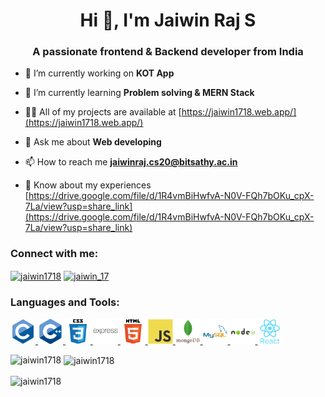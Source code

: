 <h1 align="center">Hi 👋, I'm Jaiwin Raj S</h1>
<h3 align="center">A passionate frontend & Backend developer from India</h3>

- 🔭 I’m currently working on **KOT App**

- 🌱 I’m currently learning **Problem solving & MERN Stack**

- 👨‍💻 All of my projects are available at [https://jaiwin1718.web.app/](https://jaiwin1718.web.app/)

- 💬 Ask me about **Web developing**

- 📫 How to reach me **jaiwinraj.cs20@bitsathy.ac.in**

- 📄 Know about my experiences [https://drive.google.com/file/d/1R4vmBiHwfvA-N0V-FQh7bOKu_cpX-7La/view?usp=share_link](https://drive.google.com/file/d/1R4vmBiHwfvA-N0V-FQh7bOKu_cpX-7La/view?usp=share_link)

<h3 align="left">Connect with me:</h3>
<p align="left">
<a href="https://linkedin.com/in/jaiwin1718" target="blank"><img align="center" src="https://raw.githubusercontent.com/rahuldkjain/github-profile-readme-generator/master/src/images/icons/Social/linked-in-alt.svg" alt="jaiwin1718" height="30" width="40" /></a>
<a href="https://instagram.com/jaiwin_17" target="blank"><img align="center" src="https://raw.githubusercontent.com/rahuldkjain/github-profile-readme-generator/master/src/images/icons/Social/instagram.svg" alt="jaiwin_17" height="30" width="40" /></a>
</p>

<h3 align="left">Languages and Tools:</h3>
<p align="left"> <a href="https://www.cprogramming.com/" target="_blank" rel="noreferrer"> <img src="https://raw.githubusercontent.com/devicons/devicon/master/icons/c/c-original.svg" alt="c" width="40" height="40"/> </a> <a href="https://www.w3schools.com/cpp/" target="_blank" rel="noreferrer"> <img src="https://raw.githubusercontent.com/devicons/devicon/master/icons/cplusplus/cplusplus-original.svg" alt="cplusplus" width="40" height="40"/> </a> <a href="https://www.w3schools.com/css/" target="_blank" rel="noreferrer"> <img src="https://raw.githubusercontent.com/devicons/devicon/master/icons/css3/css3-original-wordmark.svg" alt="css3" width="40" height="40"/> </a> <a href="https://expressjs.com" target="_blank" rel="noreferrer"> <img src="https://raw.githubusercontent.com/devicons/devicon/master/icons/express/express-original-wordmark.svg" alt="express" width="40" height="40"/> </a> <a href="https://www.w3.org/html/" target="_blank" rel="noreferrer"> <img src="https://raw.githubusercontent.com/devicons/devicon/master/icons/html5/html5-original-wordmark.svg" alt="html5" width="40" height="40"/> </a> <a href="https://developer.mozilla.org/en-US/docs/Web/JavaScript" target="_blank" rel="noreferrer"> <img src="https://raw.githubusercontent.com/devicons/devicon/master/icons/javascript/javascript-original.svg" alt="javascript" width="40" height="40"/> </a> <a href="https://www.mongodb.com/" target="_blank" rel="noreferrer"> <img src="https://raw.githubusercontent.com/devicons/devicon/master/icons/mongodb/mongodb-original-wordmark.svg" alt="mongodb" width="40" height="40"/> </a> <a href="https://www.mysql.com/" target="_blank" rel="noreferrer"> <img src="https://raw.githubusercontent.com/devicons/devicon/master/icons/mysql/mysql-original-wordmark.svg" alt="mysql" width="40" height="40"/> </a> <a href="https://nodejs.org" target="_blank" rel="noreferrer"> <img src="https://raw.githubusercontent.com/devicons/devicon/master/icons/nodejs/nodejs-original-wordmark.svg" alt="nodejs" width="40" height="40"/> </a> <a href="https://reactjs.org/" target="_blank" rel="noreferrer"> <img src="https://raw.githubusercontent.com/devicons/devicon/master/icons/react/react-original-wordmark.svg" alt="react" width="40" height="40"/> </a> </p>

<p><img align="left" src="https://github-readme-stats.vercel.app/api/top-langs?username=jaiwin1718&show_icons=true&locale=en&layout=compact" alt="jaiwin1718" /></p>

<p>&nbsp;<img align="center" src="https://github-readme-stats.vercel.app/api?username=jaiwin1718&show_icons=true&locale=en" alt="jaiwin1718" /></p>

<p><img align="center" src="https://github-readme-streak-stats.herokuapp.com/?user=jaiwin1718&" alt="jaiwin1718" /></p>

